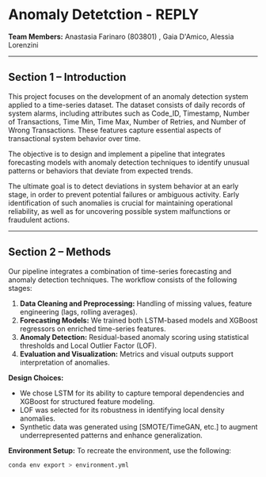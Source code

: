 # Anomaly Detetction - REPLY 
**Team Members:** Anastasia Farinaro (803801) , Gaia D'Amico, Alessia Lorenzini

---

## Section 1 – Introduction

This project focuses on the development of an anomaly detection system applied to a time-series dataset. The dataset consists of daily records of system alarms, including attributes such as Code_ID, Timestamp, Number of Transactions, Time Min, Time Max, Number of Retries, and Number of Wrong Transactions. These features capture essential aspects of transactional system behavior over time.

The objective is to design and implement a pipeline that integrates forecasting models with anomaly detection techniques to identify unusual patterns or behaviors that deviate from expected trends.

The ultimate goal is to detect deviations in system behavior at an early stage, in order to prevent potential failures or ambiguous activity. Early identification of such anomalies is crucial for maintaining operational reliability, as well as for uncovering possible system malfunctions or fraudulent actions.


---

## Section 2 – Methods

Our pipeline integrates a combination of time-series forecasting and anomaly detection techniques. The workflow consists of the following stages:

1. **Data Cleaning and Preprocessing:** Handling of missing values, feature engineering (lags, rolling averages).
2. **Forecasting Models:** We trained both LSTM-based models and XGBoost regressors on enriched time-series features.
3. **Anomaly Detection:** Residual-based anomaly scoring using statistical thresholds and Local Outlier Factor (LOF).
4. **Evaluation and Visualization:** Metrics and visual outputs support interpretation of anomalies.

**Design Choices:**
- We chose LSTM for its ability to capture temporal dependencies and XGBoost for structured feature modeling.
- LOF was selected for its robustness in identifying local density anomalies.
- Synthetic data was generated using [SMOTE/TimeGAN, etc.] to augment underrepresented patterns and enhance generalization.

**Environment Setup:**
To recreate the environment, use the following:
```bash
conda env export > environment.yml

